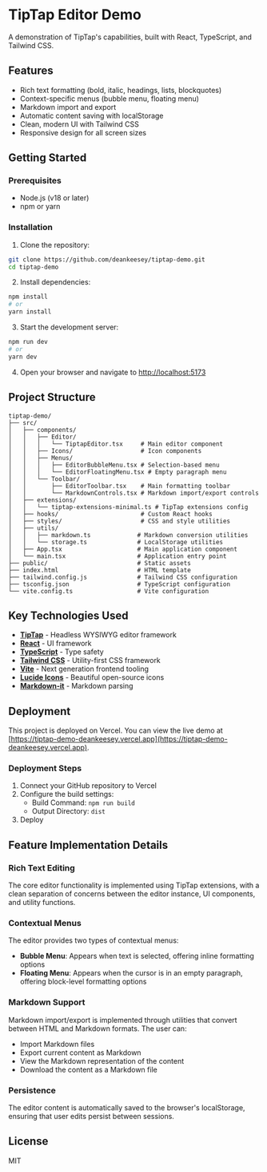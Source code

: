 # TipTap Editor Demo

A demonstration of TipTap's capabilities, built with React, TypeScript, and Tailwind CSS.

## Features

- Rich text formatting (bold, italic, headings, lists, blockquotes)
- Context-specific menus (bubble menu, floating menu)
- Markdown import and export
- Automatic content saving with localStorage
- Clean, modern UI with Tailwind CSS
- Responsive design for all screen sizes

## Getting Started

### Prerequisites

- Node.js (v18 or later)
- npm or yarn

### Installation

1. Clone the repository:

```bash
git clone https://github.com/deankeesey/tiptap-demo.git
cd tiptap-demo
```

2. Install dependencies:

```bash
npm install
# or
yarn install
```

3. Start the development server:

```bash
npm run dev
# or
yarn dev
```

4. Open your browser and navigate to [http://localhost:5173](http://localhost:5173)

## Project Structure

```
tiptap-demo/
├── src/
│   ├── components/
│   │   ├── Editor/
│   │   │   └── TiptapEditor.tsx     # Main editor component
│   │   ├── Icons/                   # Icon components
│   │   ├── Menus/
│   │   │   ├── EditorBubbleMenu.tsx # Selection-based menu
│   │   │   └── EditorFloatingMenu.tsx # Empty paragraph menu
│   │   └── Toolbar/
│   │       ├── EditorToolbar.tsx    # Main formatting toolbar
│   │       └── MarkdownControls.tsx # Markdown import/export controls
│   ├── extensions/
│   │   └── tiptap-extensions-minimal.ts # TipTap extensions config
│   ├── hooks/                       # Custom React hooks
│   ├── styles/                      # CSS and style utilities
│   ├── utils/
│   │   ├── markdown.ts             # Markdown conversion utilities
│   │   └── storage.ts              # LocalStorage utilities
│   ├── App.tsx                     # Main application component
│   └── main.tsx                    # Application entry point
├── public/                         # Static assets
├── index.html                      # HTML template
├── tailwind.config.js              # Tailwind CSS configuration
├── tsconfig.json                   # TypeScript configuration
└── vite.config.ts                  # Vite configuration
```

## Key Technologies Used

- **[TipTap](https://tiptap.dev/)** - Headless WYSIWYG editor framework
- **[React](https://reactjs.org/)** - UI framework
- **[TypeScript](https://www.typescriptlang.org/)** - Type safety
- **[Tailwind CSS](https://tailwindcss.com/)** - Utility-first CSS framework
- **[Vite](https://vitejs.dev/)** - Next generation frontend tooling
- **[Lucide Icons](https://lucide.dev/)** - Beautiful open-source icons
- **[Markdown-it](https://github.com/markdown-it/markdown-it)** - Markdown parsing

## Deployment

This project is deployed on Vercel. You can view the live demo at [https://tiptap-demo-deankeesey.vercel.app](https://tiptap-demo-deankeesey.vercel.app).

### Deployment Steps

1. Connect your GitHub repository to Vercel
2. Configure the build settings:
   - Build Command: `npm run build`
   - Output Directory: `dist`
3. Deploy

## Feature Implementation Details

### Rich Text Editing

The core editor functionality is implemented using TipTap extensions, with a clean separation of concerns between the editor instance, UI components, and utility functions.

### Contextual Menus

The editor provides two types of contextual menus:
- **Bubble Menu**: Appears when text is selected, offering inline formatting options
- **Floating Menu**: Appears when the cursor is in an empty paragraph, offering block-level formatting options

### Markdown Support

Markdown import/export is implemented through utilities that convert between HTML and Markdown formats. The user can:
- Import Markdown files
- Export current content as Markdown
- View the Markdown representation of the content
- Download the content as a Markdown file

### Persistence

The editor content is automatically saved to the browser's localStorage, ensuring that user edits persist between sessions.

## License

MIT
